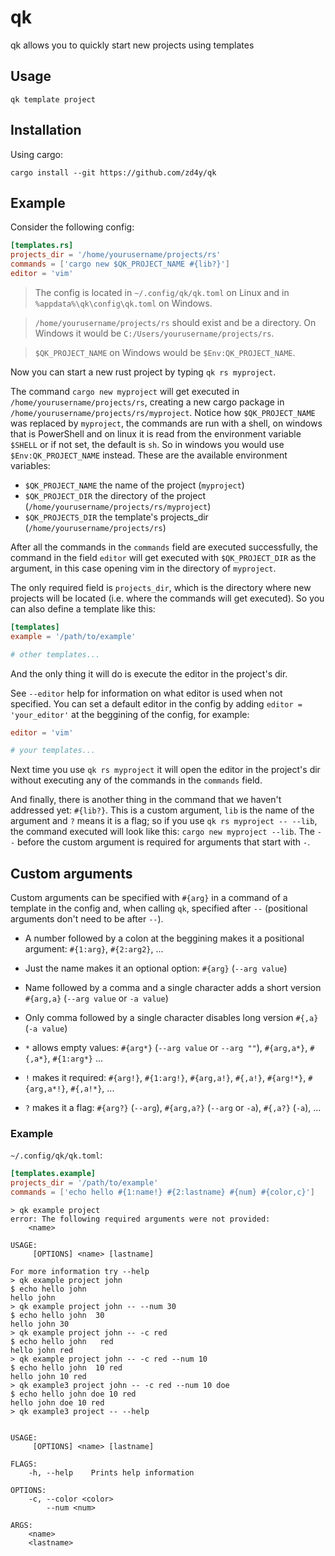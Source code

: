 # qk

qk allows you to quickly start new projects using templates

## Usage

```
qk template project
```

## Installation

Using cargo:

```
cargo install --git https://github.com/zd4y/qk
```

## Example

Consider the following config:

```toml
[templates.rs]
projects_dir = '/home/yourusername/projects/rs'
commands = ['cargo new $QK_PROJECT_NAME #{lib?}']
editor = 'vim'
```

> The config is located in `~/.config/qk/qk.toml` on Linux and in
> `%appdata%\qk\config\qk.toml` on Windows.

> `/home/yourusername/projects/rs` should exist and be a directory. On Windows
> it would be `C:/Users/yourusername/projects/rs`.

> `$QK_PROJECT_NAME` on Windows would be `$Env:QK_PROJECT_NAME`.

Now you can start a new rust project by typing `qk rs myproject`.

The command `cargo new myproject` will get executed in
`/home/yourusername/projects/rs`, creating a new cargo package in
`/home/yourusername/projects/rs/myproject`. Notice how `$QK_PROJECT_NAME` was
replaced by `myproject`, the commands are run with a shell, on windows that is
PowerShell and on linux it is read from the environment variable `$SHELL` or if
not set, the default is `sh`. So in windows you would use
`$Env:QK_PROJECT_NAME` instead. These are the available environment variables:

- `$QK_PROJECT_NAME` the name of the project (`myproject`)
- `$QK_PROJECT_DIR` the directory of the project (`/home/yourusername/projects/rs/myproject`)
- `$QK_PROJECTS_DIR` the template's projects_dir (`/home/yourusername/projects/rs`)

After all the commands in the `commands` field are executed successfully, the
command in the field `editor` will get executed with `$QK_PROJECT_DIR` as the
argument, in this case opening vim in the directory of `myproject`.

The only required field is `projects_dir`, which is the directory where new
projects will be located (i.e. where the commands will get executed). So you
can also define a template like this:

```toml
[templates]
example = '/path/to/example'

# other templates...
```

And the only thing it will do is execute the editor in the project's dir.

See `--editor` help for information on what editor is used when not
specified. You can set a default editor in the config by adding
`editor = 'your_editor'` at the beggining of the config, for example:

```toml
editor = 'vim'

# your templates...
```

Next time you use `qk rs myproject` it will open the editor in the project's
dir without executing any of the commands in the `commands` field.

And finally, there is another thing in the command that we haven't addressed
yet: `#{lib?}`. This is a custom argument, `lib` is the name of the argument
and `?` means it is a flag; so if you use `qk rs myproject -- --lib`, the
command executed will look like this: `cargo new myproject --lib`. The `--`
before the custom argument is required for arguments that start with `-`.

## Custom arguments

Custom arguments can be specified with `#{arg}` in a command of a template in
the config and, when calling `qk`, specified after `--` (positional arguments
don't need to be after `--`).

- A number followed by a colon at the beggining makes it a positional argument:
`#{1:arg}`, `#{2:arg2}`, ...

- Just the name makes it an optional option: `#{arg}` (`--arg value`)

- Name followed by a comma and a single character adds a short version `#{arg,a}`
(`--arg value` or `-a value`)

- Only comma followed by a single character disables long version `#{,a}` (`-a
value`)

- `*` allows empty values: `#{arg*}` (`--arg value` or `--arg ""`),
`#{arg,a*}`, `#{,a*}`, `#{1:arg*}` ...

- `!` makes it required: `#{arg!}`, `#{1:arg!}`, `#{arg,a!}`, `#{,a!}`,
`#{arg!*}`, `#{arg,a*!}`, `#{,a!*}`, ...

- `?` makes it a flag: `#{arg?}` (`--arg`), `#{arg,a?}` (`--arg` or `-a`),
`#{,a?}` (`-a`), ...

### Example

`~/.config/qk/qk.toml`:

```toml
[templates.example]
projects_dir = '/path/to/example'
commands = ['echo hello #{1:name!} #{2:lastname} #{num} #{color,c}']
```

```
> qk example project
error: The following required arguments were not provided:
    <name>

USAGE:
     [OPTIONS] <name> [lastname]

For more information try --help
> qk example project john
$ echo hello john
hello john
> qk example project john -- --num 30
$ echo hello john  30
hello john 30
> qk example project john -- -c red
$ echo hello john   red
hello john red
> qk example project john -- -c red --num 10
$ echo hello john  10 red
hello john 10 red
> qk example3 project john -- -c red --num 10 doe
$ echo hello john doe 10 red
hello john doe 10 red
> qk example3 project -- --help


USAGE:
     [OPTIONS] <name> [lastname]

FLAGS:
    -h, --help    Prints help information

OPTIONS:
    -c, --color <color>
        --num <num>

ARGS:
    <name>
    <lastname>
```
